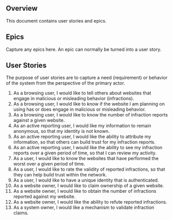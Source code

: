 ## Overview

This document contains user stories and epics.

## Epics

Capture any epics here.  An epic can normally be turned into a user story.

## User Stories

The purpose of user stories are to capture a need (requirement) or behavior of the system from the perspective of the primary actor.

1. As a browsing user, I would like to tell others about websites that engage in malicious or misleading behavior (infractions).
2. As a browsing user, I would like to know if the website I am planning on using has or does engage in malicious or misleading behavior.
4. As a browsing user, I would like to know the number of infraction reports against a given website.
5. As an active reporting user, I would like my information to remain anonymous, so that my identity is not known.
6. As an active reporting user, I would like the ability to attribute my information, so that others can build trust for my infraction reports.
7. As an active reporting user, I would like the ability to see my infraction reports over a given period of time, so that I can review my activity.
8. As a user, I would like to know the websites that have performed the worst over a given period of time.
9. As a user, I would like to rate the validity of reported infractions, so that they can help build trust within the network.
10. As a user, I would like to have a unique identity that is authenticated. 
11. As a website owner, I would like to claim ownership of a given website.
12. As a website owner, I would like to obtain the number of infractions reported against my website.
13. As a website owner, I would like the ability to refute reported infractions.
14. As a system owner, I would like a mechanism to validate infraction claims.
